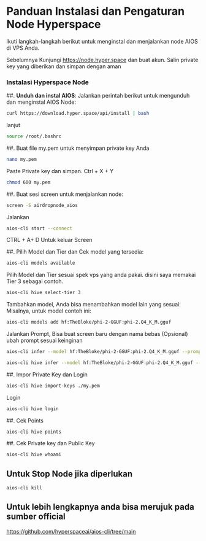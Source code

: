 # Panduan Instalasi dan Pengaturan Node Hyperspace

Ikuti langkah-langkah berikut untuk menginstal dan menjalankan node AIOS di VPS Anda.

Sebelumnya Kunjungi https://node.hyper.space dan buat akun.
Salin private key yang diberikan dan simpan dengan aman

### Instalasi Hyperspace Node

##. **Unduh dan instal AIOS**:
   Jalankan perintah berikut untuk mengunduh dan menginstal AIOS Node:
   
   ```bash
   curl https://download.hyper.space/api/install | bash
   ```
   lanjut
   
   ```bash
   source /root/.bashrc
   ```

##. Buat file my.pem untuk menyimpan private key Anda

  ```bash
  nano my.pem
  ```
  Paste Private key dan simpan. Ctrl + X + Y
  ```bash
  chmod 600 my.pem
  ```

##. Buat sesi screen untuk menjalankan node:

   ```bash
   screen -S airdropnode_aios
   ```
   Jalankan
   
   ```bash
   aios-cli start --connect
   ```
CTRL + A+ D Untuk keluar Screen

##. Pilih Model dan Tier dan Cek model yang tersedia:

   ```bash
   aios-cli models available
   ```
  Pilih Model dan Tier sesuai spek vps yang anda pakai. disini saya memakai Tier 3 sebagai contoh.

  ```bash
  aios-cli hive select-tier 3
  ```

Tambahkan model, Anda bisa menambahkan model lain yang sesuai: Misalnya, untuk model contoh ini:

  ```bash
  aios-cli models add hf:TheBloke/phi-2-GGUF:phi-2.Q4_K_M.gguf
  ```


Jalankan Prompt, Bisa buat screen baru dengan nama bebas (Opsional) ubah prompt sesuai keinginan
  
  ```bash
  aios-cli infer --model hf:TheBloke/phi-2-GGUF:phi-2.Q4_K_M.gguf --prompt "Can you explain the concept of hyperspace and its applications in science fiction?"
  ```

  ```bash
  aios-cli hive infer --model hf:TheBloke/phi-2-GGUF:phi-2.Q4_K_M.gguf --prompt "Can you explain what aios-cli is and how it works?"
  ```

##. Impor Private Key dan Login

  ```bash
  aios-cli hive import-keys ./my.pem
  ```

Login

  ```bash
  aios-cli hive login
  ```

##. Cek Points

  ```bash
  aios-cli hive points
  ```
##. Cek Private key dan Public Key

  ```bash
  aios-cli hive whoami
  ```
## Untuk Stop Node jika diperlukan

  ```bash
  aios-cli kill
  ```

## Untuk lebih lengkapnya anda bisa merujuk pada sumber official
https://github.com/hyperspaceai/aios-cli/tree/main




